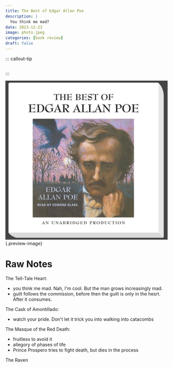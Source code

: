 ```yaml
---
title: The Best of Edgar Allen Poe
description: |
  You think me mad?
date: 2023-12-23
image: photo.jpeg
categories: [book review]
draft: false
---
```


::: callout-tip
## 

:::

![](../img/book-edgar-allen-poe.jpeg){.preview-image}


# Raw Notes

The Tell-Tale Heart:

- you think me mad. Nah, I'm cool. But the man grows increasingly mad. 
- guilt follows the commission, before then the guilt is only in the hesrt. After it consumes.  
 
The Cask of Amontillado:

- watch your pride. Don't let it trick you into walking into catacombs 
   
The Masque of the Red Death:

- fruitless to avoid it 
- allegory of phases of life
- Prince Prospero tries to fight death, but dies in the process
  
The Raven 

